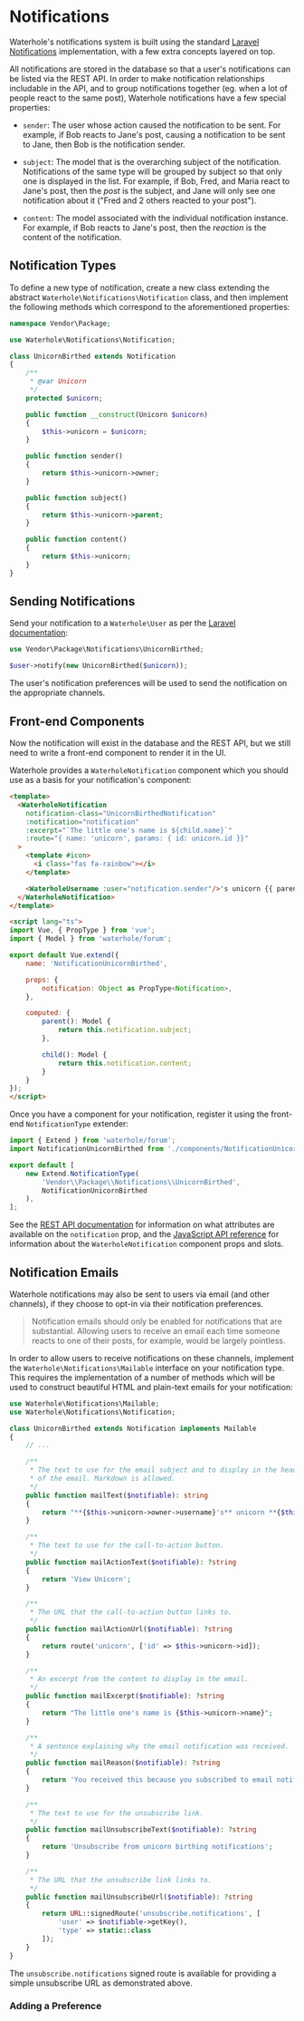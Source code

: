 # Notifications

Waterhole's notifications system is built using the standard [Laravel Notifications](https://laravel.com/docs/5.8/notifications) implementation, with a few extra concepts layered on top.

All notifications are stored in the database so that a user's notifications can be listed via the REST API. In order to make notification relationships includable in the API, and to group notifications together (eg. when a lot of people react to the same post), Waterhole notifications have a few special properties:

* `sender`: The user whose action caused the notification to be sent. For example, if Bob reacts to Jane's post, causing a notification to be sent to Jane, then Bob is the notification sender.

* `subject`: The model that is the overarching subject of the notification. Notifications of the same type will be grouped by subject so that only one is displayed in the list. For example, if Bob, Fred, and Maria react to Jane's post, then the *post* is the subject, and Jane will only see one notification about it ("Fred and 2 others reacted to your post").

* `content`: The model associated with the individual notification instance. For example, if Bob reacts to Jane's post, then the *reaction* is the content of the notification.

## Notification Types

To define a new type of notification, create a new class extending the abstract `Waterhole\Notifications\Notification` class, and then implement the following methods which correspond to the aforementioned properties:

```php
namespace Vendor\Package;

use Waterhole\Notifications\Notification;

class UnicornBirthed extends Notification
{
    /**
     * @var Unicorn
     */
    protected $unicorn;

    public function __construct(Unicorn $unicorn)
    {
        $this->unicorn = $unicorn;
    }

    public function sender()
    {
        return $this->unicorn->owner;
    }

    public function subject()
    {
        return $this->unicorn->parent;
    }

    public function content()
    {
        return $this->unicorn;
    }
}
```

## Sending Notifications

Send your notification to a `Waterhole\User` as per the [Laravel documentation](https://laravel.com/docs/5.8/notifications#sending-notifications):

```php
use Vendor\Package\Notifications\UnicornBirthed;

$user->notify(new UnicornBirthed($unicorn));
```

The user's notification preferences will be used to send the notification on the appropriate channels.

## Front-end Components

Now the notification will exist in the database and the REST API, but we still need to write a front-end component to render it in the UI.

Waterhole provides a `WaterholeNotification` component which you should use as a basis for your notification's component:

```html
<template>
  <WaterholeNotification
    notification-class="UnicornBirthedNotification"
    :notification="notification"
    :excerpt="`The little one's name is ${child.name}`"
    :route="{ name: 'unicorn', params: { id: unicorn.id }}"
  >
    <template #icon>
      <i class="fas fa-rainbow"></i>
    </template>

    <WaterholeUsername :user="notification.sender"/>'s unicorn {{ parent.name }} birthed a child
  </WaterholeNotification>
</template>

<script lang="ts">
import Vue, { PropType } from 'vue';
import { Model } from 'waterhole/forum';

export default Vue.extend({
    name: 'NotificationUnicornBirthed',

    props: {
        notification: Object as PropType<Notification>,
    },

    computed: {
        parent(): Model {
            return this.notification.subject;
        },

        child(): Model {
            return this.notification.content;
        }
    }
});
</script>
```

Once you have a component for your notification, register it using the front-end `NotificationType` extender:

```js
import { Extend } from 'waterhole/forum';
import NotificationUnicornBirthed from './components/NotificationUnicornBirthed.vue';

export default [
    new Extend.NotificationType(
        'Vendor\\Package\\Notifications\\UnicornBirthed',
        NotificationUnicornBirthed
    ),
];
```

See the [REST API documentation]() for information on what attributes are available on the `notification` prop, and the [JavaScript API reference]() for information about the `WaterholeNotification` component props and slots.

## Notification Emails

Waterhole notifications may also be sent to users via email (and other channels), if they choose to opt-in via their notification preferences.

> Notification emails should only be enabled for notifications that are substantial. Allowing users to receive an email each time someone reacts to one of their posts, for example, would be largely pointless.

In order to allow users to receive notifications on these channels, implement the `Waterhole\Notifications\Mailable` interface on your notification type. This requires the implementation of a number of methods which will be used to construct beautiful HTML and plain-text emails for your notification:

```php
use Waterhole\Notifications\Mailable;
use Waterhole\Notifications\Notification;

class UnicornBirthed extends Notification implements Mailable
{    
    // ...

    /**
     * The text to use for the email subject and to display in the header
     * of the email. Markdown is allowed.
     */
    public function mailText($notifiable): string
    {
        return "**{$this->unicorn->owner->username}'s** unicorn **{$this->unicorn->parent->name}** birthed a child";
    }

    /**
     * The text to use for the call-to-action button.
     */
    public function mailActionText($notifiable): ?string
    {
        return 'View Unicorn';
    }

    /**
     * The URL that the call-to-action button links to.
     */
    public function mailActionUrl($notifiable): ?string
    {
        return route('unicorn', ['id' => $this->unicorn->id]);
    }

    /**
     * An excerpt from the content to display in the email. 
     */
    public function mailExcerpt($notifiable): ?string
    {
        return "The little one's name is {$this->unicorn->name}";
    }

    /**
     * A sentence explaining why the email notification was received.
     */
    public function mailReason($notifiable): ?string
    {
        return 'You received this because you subscribed to email notifications for unicorn birthings.';
    }

    /**
     * The text to use for the unsubscribe link.
     */
    public function mailUnsubscribeText($notifiable): ?string
    {
        return 'Unsubscribe from unicorn birthing notifications';
    }

    /**
     * The URL that the unsubscribe link links to.
     */
    public function mailUnsubscribeUrl($notifiable): ?string
    {
        return URL::signedRoute('unsubscribe.notifications', [
            'user' => $notifiable->getKey(),
            'type' => static::class
        ]);
    }
}
```

The `unsubscribe.notifications` signed route is available for providing a simple unsubscribe URL as demonstrated above.

### Adding a Preference
